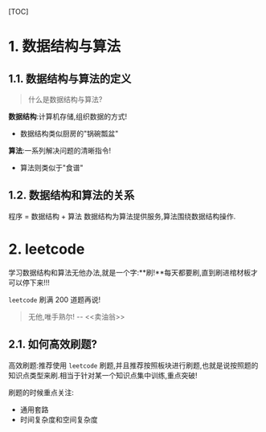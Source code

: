 [TOC]

# 1. 数据结构与算法

## 1.1. 数据结构与算法的定义

> 什么是数据结构与算法?

**数据结构**:计算机存储,组织数据的方式!

-   数据结构类似厨房的"锅碗瓢盆"

**算法**:一系列解决问题的清晰指令!

-   算法则类似于"食谱"

## 1.2. 数据结构和算法的关系

程序 = 数据结构 + 算法
数据结构为算法提供服务,算法围绕数据结构操作.

# 2. leetcode

学习数据结构和算法无他办法,就是一个字:**刷!**每天都要刷,直到刷进棺材板才可以停下来!!!

`leetcode` 刷满 200 道题再说!

> 无他,唯手熟尔! -- <<卖油翁>>

## 2.1. 如何高效刷题?

高效刷题:推荐使用 `leetcode` 刷题,并且推荐按照板块进行刷题,也就是说按照题的知识点类型来刷.相当于针对某一个知识点集中训练,重点突破!

刷题的时候重点关注:
- 通用套路
- 时间复杂度和空间复杂度

